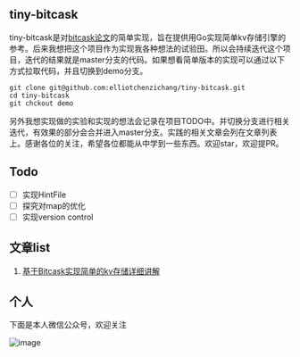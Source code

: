 ## tiny-bitcask

tiny-bitcask是对[bitcask论文](https://riak.com/assets/bitcask-intro.pdf)的简单实现，旨在提供用Go实现简单kv存储引擎的参考。后来我想把这个项目作为实现我各种想法的试验田。所以会持续迭代这个项目，迭代的结果就是master分支的代码。如果想看简单版本的实现可以通过以下方式拉取代码，并且切换到demo分支。

````shell
git clone git@github.com:elliotchenzichang/tiny-bitcask.git
cd tiny-bitcask
git chckout demo
````

另外我想实现做的实验和实现的想法会记录在项目TODO中。并切换分支进行相关迭代，有效果的部分会合并进入master分支。实践的相关文章会列在文章列表上。感谢各位的关注，希望各位都能从中学到一些东西。欢迎star，欢迎提PR。

## Todo

- [ ] 实现HintFile
- [ ] 探究对map的优化
- [ ]  实现version control

## 文章list

1. [基于Bitcask实现简单的kv存储详细讲解](https://mp.weixin.qq.com/s?__biz=Mzg5MzU5NzQxMA==&mid=2247483844&idx=1&sn=2fc13cf8ce7c465dbd08690c56eaba69&chksm=c02d2249f75aab5f0955377c6ed29f8529c4a5f18bd53f27ab4cd88b85b3792af370f8a378ab#rd)

## 个人

下面是本人微信公众号，欢迎关注

![image](https://user-images.githubusercontent.com/92676541/226180799-973944bd-5c75-4a9b-8226-6c7e6e465d19.png)
